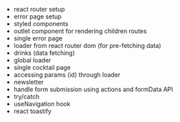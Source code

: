 - react router setup
- error page setup
- styled components
- outlet component for rendering children routes
- single error page
- loader from react router dom (for pre-fetching data)
- drinks (data fetching)
- global loader
- single cocktail page
- accessing params (id) through loader
- newsletter
- handle form submission using actions and formData API
- try/catch
- useNavigation hook
- react toastify
